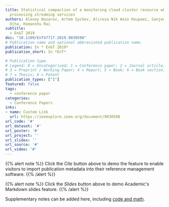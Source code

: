 ```yaml
---
title: Statistical compaction of a monitoring cloud cluster resource when
  processing streaming services
authors: Alexey Nazarov, Artem Sychev, Alireza Nik Aein Koupaei, Sanjeev Kumar
  Ojha, Himanshu Rai
subtitle:
  - En&T 2019
doi: "10.1109/EnT47717.2019.9030598"
# Publication name and optional abbreviated publication name.
publication: In * En&T 2019*
publication_short: In *EnT*

# Publication type.
# Legend: 0 = Uncategorized; 1 = Conference paper; 2 = Journal article;
# 3 = Preprint / Working Paper; 4 = Report; 5 = Book; 6 = Book section;
# 7 = Thesis; 8 = Patent
publication_types: ["1"]
featured: false
tags:
  - conference paper
categories:
  - Conference Papers
inks:
- name: Custom Link
  url: https://ieeexplore.ieee.org/document/9030598
url_code: '#'
url_dataset: '#'
url_poster: '#'
url_project: ''
url_slides: ''
url_source: '#'
url_video: '#'
---
```

{{% alert note %}}
Click the *Cite* button above to demo the feature to enable visitors to import publication metadata into their reference management software.
{{% /alert %}}

{{% alert note %}}
Click the *Slides* button above to demo Academic's Markdown slides feature.
{{% /alert %}}

Supplementary notes can be added here, including [code and math](https://sourcethemes.com/academic/docs/writing-markdown-latex/).